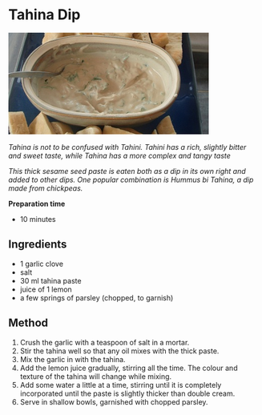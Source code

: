 # Tahina Dip

![Tahina](resources/tahina.jpg)

*Tahina is not to be confused with Tahini. Tahini has a rich, slightly bitter and sweet taste, while Tahina has a more complex and tangy taste*

*This thick sesame seed paste is eaten both as a dip in its own right and added to other dips. One popular combination is Hummus bi Tahina, a dip made from chickpeas.*

**Preparation time**
- 10 minutes

## Ingredients
- 1 garlic clove
- salt
- 30 ml tahina paste
- juice of 1 lemon
- a few springs of parsley (chopped, to garnish)

## Method 
1. Crush the garlic with a teaspoon of salt in a mortar.
1. Stir the tahina well so that any oil mixes with the thick paste.
1. Mix the garlic in with the tahina.
1. Add the lemon juice gradually, stirring all the time. The colour and texture of the tahina will change while mixing.
1. Add some water a little at a time, stirring until it is completely incorporated until the paste is slightly thicker than double cream.
1. Serve in shallow bowls, garnished with chopped parsley.

